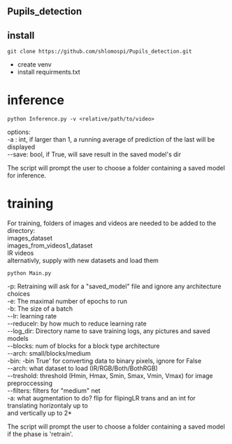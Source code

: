 ## Pupils_detection

## install
`git clone https://github.com/shlomospi/Pupils_detection.git`
- create venv  
- install requirments.txt  

# inference

`python Inference.py -v <relative/path/to/video>`

options:  
-a :    int, if larger than 1, a running average of prediction of the last <a> will be displayed  
--save: bool, if True, will save result in the saved model's dir  

The script will prompt the user to choose a folder containing a saved model for inference.  

# training

For training, folders of images and videos are needed to be added to the directory:  
images_dataset  
images_from_videos1_dataset  
IR videos  
alternativly, supply with new datasets and load them  

`python Main.py`

-p: Retraining will ask for a "saved_model" file and ignore any architecture choices  
-e: The maximal number of epochs to run  
-b: The size of a batch  
--lr: learning rate  
--reducelr: by how much to reduce learning rate  
--log_dir: Directory name to save training logs, any pictures and saved models  
--blocks: num of blocks for a block type architecture  
--arch: small/blocks/medium  
-bin: -bin True' for converting data to binary pixels, ignore for False  
--arch: what dataset to load (IR/RGB/Both/BothRGB)  
--treshold: threshold (Hmin, Hmax, Smin, Smax, Vmin, Vmax) for image preproccessing  
--filters: filters for "medium" net  
-a: what augmentation to do? flip for flipingLR trans and an int for translating horizontaly up to <int>  
                             and vertically up to 2*<int>  
                             
The script will prompt the user to choose a folder containing a saved model if the phase is 'retrain'.  
